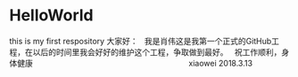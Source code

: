 # HelloWorld
this is my first respository
大家好：
   我是肖伟这是我第一个正式的GitHub工程，在以后的时间里我会好好的维护这个工程，争取做到最好。
   祝工作顺利，身体健康
                                                                       xiaowei
                                                                       2018.3.13
